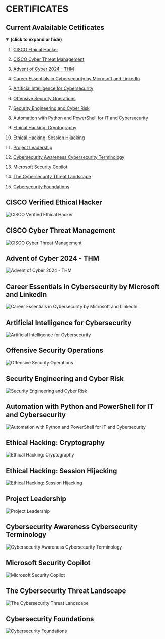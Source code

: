 # CERTIFICATES

## Current Avalailable Cetificates
<details open>
<summary><b>(click to expand or hide)</b></summary>  


1. [CISCO Ethical Hacker](#eh)

1. [CISCO Cyber Threat Management](#ctm)

1. [Advent of Cyber 2024 - THM](#aoc)

1. [Career Essentials in Cybersecurity by Microsoft and LinkedIn](#ml)

1. [Artificial Intelligence for Cybersecurity](#aic)

1. [Offensive Security Operations](#oso)

1. [Security Engineering and Cyber Risk](#sec)

1. [Automation with Python and PowerShell for IT and Cybersecurity](#appic)

1. [Ethical Hacking: Cryptography](#ehc)

1. [Ethical Hacking: Session Hijacking](#ehsh)

1. [Project Leadership](#pl)

1. [Cybersecurity Awareness Cybersecurity Terminology](#cact)

1. [Microsoft Security Copilot](#msc)

1. [The Cybersecurity Threat Landscape](#tctl)

1. [Cybersecurity Foundations](#cf)

   
   




</details>

<a id="eh"></a>
## CISCO Verified Ethical Hacker

![CISCO Verified Ethical Hacker](https://github.com/CHEEKU-UM/Certificates/blob/main/Images/CISCO%20Cetified%20Ethical%20Hacker.jpg)


<a id="ctm"></a>
## CISCO Cyber Threat Management

![CISCO Cyber Threat Management](https://github.com/CHEEKU-UM/Certificates/blob/main/Images/CISCO%20Cyber%20TM.jpg)

<a id="aoc"></a>
## Advent of Cyber 2024 - THM

![Advent of Cyber 2024 - THM](https://github.com/CHEEKU-UM/Certificates/blob/main/Images/Advent%20of%20Cyber%202024.jpg)


<a id="ml"></a>
## Career Essentials in Cybersecurity by Microsoft and LinkedIn

![Career Essentials in Cybersecurity by Microsoft and LinkedIn](https://github.com/CHEEKU-UM/Certificates/blob/main/Images/Career%20Essentials%20in%20Cybersecurity%20by%20Microsoft%20and%20LinkedIn.jpg)


<a id="aic"></a>
## Artificial Intelligence for Cybersecurity

![Artificial Intelligence for Cybersecurity](https://github.com/CHEEKU-UM/Certificates/blob/main/Images/CertificateOfCompletion_Artificial%20Intelligence%20for%20Cybersecurity.jpg)


<a id="oso"></a>
## Offensive Security Operations

![Offensive Security Operations](https://github.com/CHEEKU-UM/Certificates/blob/main/Images/Offensive%20Security%20Operations.jpg)


<a id="sec"></a>
## Security Engineering and Cyber Risk

![Security Engineering and Cyber Risk](https://github.com/CHEEKU-UM/Certificates/blob/main/Images/Security%20Engineering%20and%20Cyber%20Risk.jpg)


<a id="appic"></a>
## Automation with Python and PowerShell for IT and Cybersecurity

![Automation with Python and PowerShell for IT and Cybersecurity](https://github.com/CHEEKU-UM/Certificates/blob/main/Images/CertificateOfCompletion_Automation%20with%20Python%20and%20PowerShell%20for%20IT%20and%20Cybersecurity.jpg)


<a id="ehc"></a>
## Ethical Hacking: Cryptography

![Ethical Hacking: Cryptography](https://github.com/CHEEKU-UM/Certificates/blob/main/Images/Ethical%20Hacking%20Cryptography.jpg)


<a id="ehsh"></a>
## Ethical Hacking: Session Hijacking

![Ethical Hacking: Session Hijacking](https://github.com/CHEEKU-UM/Certificates/blob/main/Images/CertificateOfCompletion_Ethical%20Hacking%20Session%20Hijacking.jpg)


<a id="pl"></a>
## Project Leadership

![Project Leadership](https://github.com/CHEEKU-UM/Certificates/blob/main/Images/CertificateOfCompletion_Project%20Leadership.jpg)


<a id="cact"></a>
## Cybersecurity Awareness Cybersecurity Terminology

![Cybersecurity Awareness Cybersecurity Terminology](https://github.com/bl4ckArch9r/Certificates/blob/main/Images/Cybersecurity%20Awareness%20Cybersecurity%20Terminology.jpg)


<a id="msc"></a>
## Microsoft Security Copilot

![Microsoft Security Copilot](https://github.com/bl4ckArch9r/Certificates/blob/main/Images/Microsoft%20Security%20Copilot.jpg)


<a id="tctl"></a>
## The Cybersecurity Threat Landscape

![The Cybersecurity Threat Landscape](https://github.com/bl4ckArch9r/Certificates/blob/main/Images/The%20Cybersecurity%20Threat%20Landscape.jpg)


<a id="cf"></a>
## Cybersecurity Foundations

![Cybersecurity Foundations](https://github.com/bl4ckArch9r/Certificates/blob/main/Images/Cybersecurity%20Foundations.jpg)

<a id=""></a>
## 

![]()


